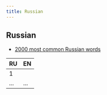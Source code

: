 ```yaml
---
title: Russian
---
```


## Russian

* [2000 most common Russian words](https://commonlyusedwords.com/2000-most-common-Russian-words/)

| RU | EN |
|--|--|
| 1 |   |
| ... | ... |

